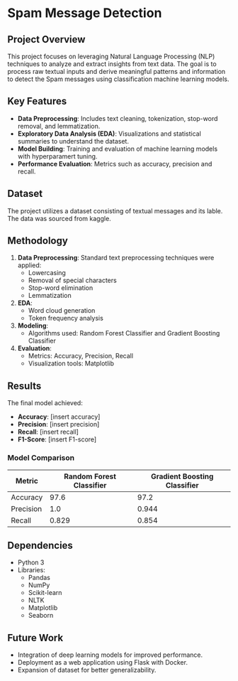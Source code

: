 # Spam Message Detection

## Project Overview
This project focuses on leveraging Natural Language Processing (NLP) techniques to analyze and extract insights from text data. The goal is to process raw textual inputs and derive meaningful patterns and information to detect the Spam messages using classification machine learning models.

## Key Features
- **Data Preprocessing**: Includes text cleaning, tokenization, stop-word removal, and lemmatization.
- **Exploratory Data Analysis (EDA)**: Visualizations and statistical summaries to understand the dataset.
- **Model Building**: Training and evaluation of machine learning models with hyperparamert tuning.
- **Performance Evaluation**: Metrics such as accuracy, precision and recall.

## Dataset
The project utilizes a dataset consisting of textual messages and its lable. The data was sourced from kaggle.

## Methodology
1. **Data Preprocessing**: Standard text preprocessing techniques were applied:
   - Lowercasing
   - Removal of special characters
   - Stop-word elimination
   - Lemmatization
2. **EDA**:
   - Word cloud generation
   - Token frequency analysis
3. **Modeling**:
   - Algorithms used: Random Forest Classifier and Gradient Boosting Classifier
4. **Evaluation**:
   - Metrics: Accuracy, Precision, Recall
   - Visualization tools: Matplotlib

## Results
The final model achieved:
- **Accuracy**: [insert accuracy]
- **Precision**: [insert precision]
- **Recall**: [insert recall]
- **F1-Score**: [insert F1-score]

### Model Comparison
| Metric        | Random Forest Classifier | Gradient Boosting Classifier |
|---------------|----------------|----------------|
| Accuracy      | 97.6       | 97.2        |
| Precision     | 1.0        | 0.944        |
| Recall        | 0.829        | 0.854        |

## Dependencies
- Python 3
- Libraries:
  - Pandas
  - NumPy
  - Scikit-learn
  - NLTK
  - Matplotlib
  - Seaborn


## Future Work
- Integration of deep learning models for improved performance.
- Deployment as a web application using Flask with Docker.
- Expansion of dataset for better generalizability.
